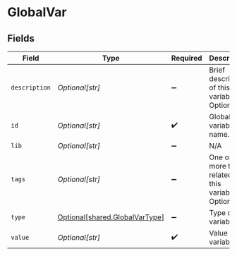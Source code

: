 # GlobalVar


## Fields

| Field                                                                      | Type                                                                       | Required                                                                   | Description                                                                |
| -------------------------------------------------------------------------- | -------------------------------------------------------------------------- | -------------------------------------------------------------------------- | -------------------------------------------------------------------------- |
| `description`                                                              | *Optional[str]*                                                            | :heavy_minus_sign:                                                         | Brief description of this variable. Optional.                              |
| `id`                                                                       | *Optional[str]*                                                            | :heavy_check_mark:                                                         | Global variable name.                                                      |
| `lib`                                                                      | *Optional[str]*                                                            | :heavy_minus_sign:                                                         | N/A                                                                        |
| `tags`                                                                     | *Optional[str]*                                                            | :heavy_minus_sign:                                                         | One or more tags related to this variable. Optional.                       |
| `type`                                                                     | [Optional[shared.GlobalVarType]](undefined/models/shared/globalvartype.md) | :heavy_minus_sign:                                                         | Type of variable.                                                          |
| `value`                                                                    | *Optional[str]*                                                            | :heavy_check_mark:                                                         | Value of variable                                                          |